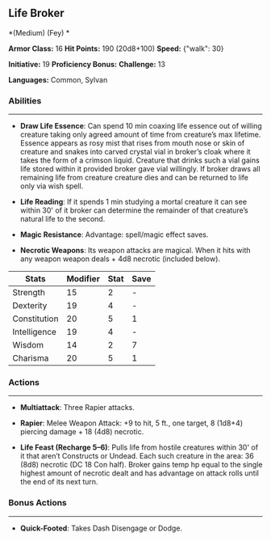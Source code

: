 ## Life Broker
*(Medium) (Fey) *

**Armor Class:** 16
**Hit Points:** 190 (20d8+100)
**Speed:** {"walk": 30}

**Initiative:** 19
**Proficiency Bonus:**
**Challenge:** 13

**Languages:** Common, Sylvan

### Abilities
 --- 
- **Draw Life Essence**: Can spend 10 min coaxing life essence out of willing creature taking only agreed amount of time from creature’s max lifetime. Essence appears as rosy mist that rises from mouth nose or skin of creature and snakes into carved crystal vial in broker’s cloak where it takes the form of a crimson liquid. Creature that drinks such a vial gains life stored within it provided broker gave vial willingly. If broker draws all remaining life from creature creature dies and can be returned to life only via wish spell.

- **Life Reading**: If it spends 1 min studying a mortal creature it can see within 30' of it broker can determine the remainder of that creature’s natural life to the second.

- **Magic Resistance**: Advantage: spell/magic effect saves.

- **Necrotic Weapons**: Its weapon attacks are magical. When it hits with any weapon weapon deals + 4d8 necrotic (included below).



| Stats | Modifier | Stat | Save
| ---- | ---- | ---- | ---- |
| Strength | 15 | 2 | - |
| Dexterity | 19 | 4 | - |
| Constitution | 20 | 5 | 1 |
| Intelligence | 19 | 4 | - |
| Wisdom | 14 | 2 | 7 |
| Charisma | 20 | 5 | 1 |

### Actions
 --- 
- **Multiattack**: Three Rapier attacks.

- **Rapier**: Melee Weapon Attack: +9 to hit, 5 ft., one target, 8 (1d8+4) piercing damage + 18 (4d8) necrotic.

- **Life Feast (Recharge 5–6)**: Pulls life from hostile creatures within 30' of it that aren’t Constructs or Undead. Each such creature in the area: 36 (8d8) necrotic (DC 18 Con half). Broker gains temp hp equal to the single highest amount of necrotic dealt and has advantage on attack rolls until the end of its next turn.

### Bonus Actions
 --- 
- **Quick-Footed**: Takes Dash Disengage or Dodge.

